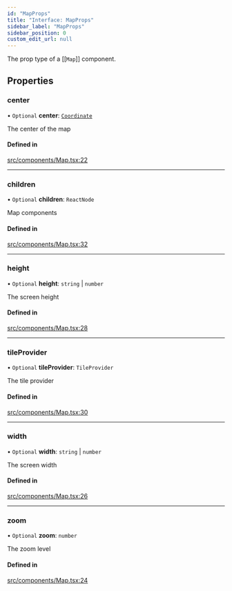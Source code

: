 ```yaml
---
id: "MapProps"
title: "Interface: MapProps"
sidebar_label: "MapProps"
sidebar_position: 0
custom_edit_url: null
---
```


The prop type of a [[`Map`]] component.

## Properties

### center

• `Optional` **center**: [`Coordinate`](Coordinate.md)

The center of the map

#### Defined in

[src/components/Map.tsx:22](https://github.com/rob-blackbourn/jetblack-map/blob/c05345a/src/components/Map.tsx#L22)

___

### children

• `Optional` **children**: `ReactNode`

Map components

#### Defined in

[src/components/Map.tsx:32](https://github.com/rob-blackbourn/jetblack-map/blob/c05345a/src/components/Map.tsx#L32)

___

### height

• `Optional` **height**: `string` \| `number`

The screen height

#### Defined in

[src/components/Map.tsx:28](https://github.com/rob-blackbourn/jetblack-map/blob/c05345a/src/components/Map.tsx#L28)

___

### tileProvider

• `Optional` **tileProvider**: `TileProvider`

The tile provider

#### Defined in

[src/components/Map.tsx:30](https://github.com/rob-blackbourn/jetblack-map/blob/c05345a/src/components/Map.tsx#L30)

___

### width

• `Optional` **width**: `string` \| `number`

The screen width

#### Defined in

[src/components/Map.tsx:26](https://github.com/rob-blackbourn/jetblack-map/blob/c05345a/src/components/Map.tsx#L26)

___

### zoom

• `Optional` **zoom**: `number`

The zoom level

#### Defined in

[src/components/Map.tsx:24](https://github.com/rob-blackbourn/jetblack-map/blob/c05345a/src/components/Map.tsx#L24)
